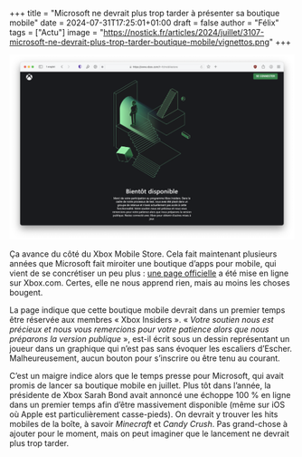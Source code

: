
+++
title = "Microsoft ne devrait plus trop tarder à présenter sa boutique mobile"
date = 2024-07-31T17:25:01+01:00
draft = false
author = "Félix"
tags = ["Actu"]
image = "https://nostick.fr/articles/2024/juillet/3107-microsoft-ne-devrait-plus-trop-tarder-boutique-mobile/vignettos.png"
+++ 

![La page du site Microsoft](caps.png) 

Ça avance du côté du Xbox Mobile Store. Cela fait maintenant plusieurs années que Microsoft fait miroiter une boutique d’apps pour mobile, qui vient de se concrétiser un peu plus : [une page officielle](https://www.xbox.com/fr-fr/mobilestore) a été mise en ligne sur Xbox.com. Certes, elle ne nous apprend rien, mais au moins les choses bougent.

La page indique que cette boutique mobile devrait dans un premier temps être réservée aux membres « Xbox Insiders ». « *Votre soutien nous est précieux et nous vous remercions pour votre patience alors que nous préparons la version publique* », est-il écrit sous un dessin représentant un joueur dans un graphique qui n’est pas sans évoquer les escaliers d’Escher. Malheureusement, aucun bouton pour s’inscrire ou être tenu au courant.

C’est un maigre indice alors que le temps presse pour Microsoft, qui avait promis de lancer sa boutique mobile en juillet. Plus tôt dans l’année, la présidente de Xbox Sarah Bond  avait annoncé une échoppe 100 % en ligne dans un premier temps afin d’être massivement disponible (même sur iOS où Apple est particulièrement casse-pieds). On devrait y trouver les hits mobiles de la boîte, à savoir *Minecraft* et *Candy Crush*. Pas grand-chose à ajouter pour le moment, mais on peut imaginer que le lancement ne devrait plus trop tarder. 